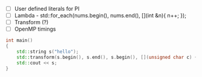 - [ ] User defined literals for PI
- [ ] Lambda - std::for_each(nums.begin(), nums.end(), [](int &n){ n++; });
- [ ] Transform (?)
- [ ] OpenMP timings

```cpp
int main()
{
	std::string s("hello");
	std::transform(s.begin(), s.end(), s.begin(), [](unsigned char c) { return std::toupper(c); });
	std::cout << s;
}
```
